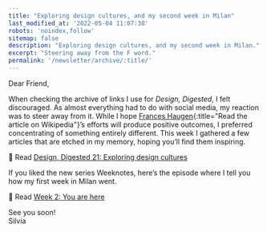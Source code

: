 ```yaml
---
title: "Exploring design cultures, and my second week in Milan"
last_modified_at: '2022-05-04 11:07:38'
robots: 'noindex,follow'
sitemap: false
description: "Exploring design cultures, and my second week in Milan."
excerpt: "Steering away from the F word."
permalink: '/newsletter/archive/:title/'
---
```

Dear Friend,

When checking the archive of links I use for *Design, Digested*, I felt discouraged. As almost everything had to do with social media, my reaction was to steer away from it. While I hope [Frances Haugen](https://en.wikipedia.org/wiki/Frances_Haugen){:title="Read the article on Wikipedia"}’s efforts will produce positive outcomes, I preferred concentrating of something entirely different. This week I gathered a few articles that are etched in my memory, hoping you’ll find them inspiring.

<p class="detached">🔗 Read <a href="https://silviamaggidesign.com/design-digested/design-digested-21/">Design, Digested 21: Exploring design cultures</a></p>

<p class="detached">If you liked the new series Weeknotes, here’s the episode where I tell you how my first week in Milan went.</p>

<p class="detached">🔗 Read <a href="https://silviamaggidesign.com/weeknotes/weeknotes-2/">Week 2: You are here</a></p>

<p class="detached">See you soon!<br>
Silvia</p>